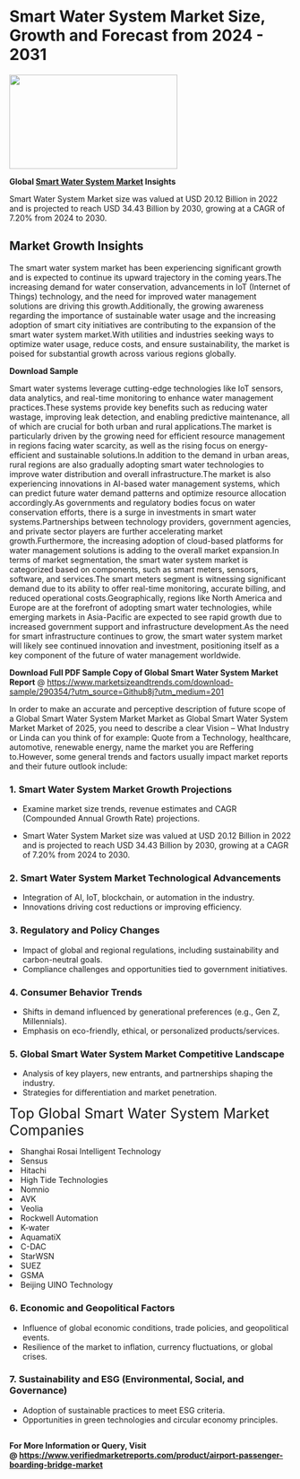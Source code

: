 <H1>Smart Water System Market Size, Growth and Forecast from 2024 - 2031</H1><img class="aligncenter size-medium wp-image-584254" src="https://thirdeyenews.in/wp-content/uploads/2024/09/Global-Market-Research-300x168.jpeg" alt="" width="300" height="168" /><p><strong>Global&nbsp;<a href="https://www.marketsizeandtrends.com/download-sample/290354/?utm_source=Github8j?utm_medium=201">Smart Water System Market</a> Insights</strong></p><p>Smart Water System Market size was valued at USD 20.12 Billion in 2022 and is projected to reach USD 34.43 Billion by 2030, growing at a CAGR of 7.20% from 2024 to 2030.</p><p><h2>Market Growth Insights</h2> <p>The smart water system market has been experiencing significant growth and is expected to continue its upward trajectory in the coming years.The increasing demand for water conservation, advancements in IoT (Internet of Things) technology, and the need for improved water management solutions are driving this growth.Additionally, the growing awareness regarding the importance of sustainable water usage and the increasing adoption of smart city initiatives are contributing to the expansion of the smart water system market.With utilities and industries seeking ways to optimize water usage, reduce costs, and ensure sustainability, the market is poised for substantial growth across various regions globally.</p> <p><strong>Download Sample</strong></p> <p>Smart water systems leverage cutting-edge technologies like IoT sensors, data analytics, and real-time monitoring to enhance water management practices.These systems provide key benefits such as reducing water wastage, improving leak detection, and enabling predictive maintenance, all of which are crucial for both urban and rural applications.The market is particularly driven by the growing need for efficient resource management in regions facing water scarcity, as well as the rising focus on energy-efficient and sustainable solutions.In addition to the demand in urban areas, rural regions are also gradually adopting smart water technologies to improve water distribution and overall infrastructure.The market is also experiencing innovations in AI-based water management systems, which can predict future water demand patterns and optimize resource allocation accordingly.As governments and regulatory bodies focus on water conservation efforts, there is a surge in investments in smart water systems.Partnerships between technology providers, government agencies, and private sector players are further accelerating market growth.Furthermore, the increasing adoption of cloud-based platforms for water management solutions is adding to the overall market expansion.In terms of market segmentation, the smart water system market is categorized based on components, such as smart meters, sensors, software, and services.The smart meters segment is witnessing significant demand due to its ability to offer real-time monitoring, accurate billing, and reduced operational costs.Geographically, regions like North America and Europe are at the forefront of adopting smart water technologies, while emerging markets in Asia-Pacific are expected to see rapid growth due to increased government support and infrastructure development.As the need for smart infrastructure continues to grow, the smart water system market will likely see continued innovation and investment, positioning itself as a key component of the future of water management worldwide.</p> <p><span class=""><strong>Download Full PDF Sample Copy of Global Smart Water System Market Report</strong> @ <a href="https://www.marketsizeandtrends.com/download-sample/290354/?utm_source=Github8j?utm_medium=201" target="_blank">https://www.marketsizeandtrends.com/download-sample/290354/?utm_source=Github8j?utm_medium=201</a></span></p><p>In order to make an accurate and perceptive description of future scope of a Global&nbsp;Smart Water System Market Market as Global&nbsp;Smart Water System Market Market of 2025, you need to describe a clear Vision &ndash; What Industry or Linda can you think of for example: Quote from a Technology, healthcare, automotive, renewable energy, name the market you are Reffering to.However, some general trends and factors usually impact market reports and their future outlook include:</p><h3>1.&nbsp;<strong>Smart Water System Market Growth Projections</strong></h3><ul><li>Examine market size trends, revenue estimates and CAGR (Compounded Annual Growth Rate) projections.</li><li><p>Smart Water System Market size was valued at USD 20.12 Billion in 2022 and is projected to reach USD 34.43 Billion by 2030, growing at a CAGR of 7.20% from 2024 to 2030.</p></li></ul><h3>2.&nbsp;<strong>Smart Water System Market Technological Advancements</strong></h3><ul><li>Integration of AI, IoT, blockchain, or automation in the industry.</li><li>Innovations driving cost reductions or improving efficiency.</li></ul><h3>3.&nbsp;<strong>Regulatory and Policy Changes</strong></h3><ul><li>Impact of global and regional regulations, including sustainability and carbon-neutral goals.</li><li>Compliance challenges and opportunities tied to government initiatives.</li></ul><h3>4.&nbsp;<strong>Consumer Behavior Trends</strong></h3><ul><li>Shifts in demand influenced by generational preferences (e.g., Gen Z, Millennials).</li><li>Emphasis on eco-friendly, ethical, or personalized products/services.</li></ul><h3>5.&nbsp;<strong>Global Smart Water System Market Competitive Landscape</strong></h3><ul><li>Analysis of key players, new entrants, and partnerships shaping the industry.</li><li>Strategies for differentiation and market penetration.</li></ul><p data-pm-slice="1 1 []"><span style="color: inherit; font-family: inherit; font-size: 25px;">Top Global Smart Water System Market Companies</span></p><div class="" data-test-id=""><p><li>Shanghai Rosai Intelligent Technology</li><li> Sensus</li><li> Hitachi</li><li> High Tide Technologies</li><li> Nomnio</li><li> AVK</li><li> Veolia</li><li> Rockwell Automation</li><li> K-water</li><li> AquamatiX</li><li> C-DAC</li><li> StarWSN</li><li> SUEZ</li><li> GSMA</li><li> Beijing UINO Technology</li></p></div><h3>6.&nbsp;<strong>Economic and Geopolitical Factors</strong></h3><ul><li>Influence of global economic conditions, trade policies, and geopolitical events.</li><li>Resilience of the market to inflation, currency fluctuations, or global crises.</li></ul><h3>7.&nbsp;<strong>Sustainability and ESG (Environmental, Social, and Governance)</strong></h3><ul><li>Adoption of sustainable practices to meet ESG criteria.</li><li>Opportunities in green technologies and circular economy principles.</li></ul><h2><strong style="font-size: 14px;">For More Information or Query, Visit @&nbsp;</strong><a style="background-color: #ffffff; font-size: 14px;" href="https://www.marketsizeandtrends.com/report/smart-water-system-market/" target="_blank">https://www.verifiedmarketreports.com/product/airport-passenger-boarding-bridge-market</a></h2>